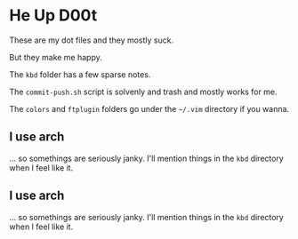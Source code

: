 # He Up D00t

These are my dot files and they mostly suck.

But they make me happy.

The `kbd` folder has a few sparse notes.

The `commit-push.sh` script is solvenly and trash and mostly works for me.

The `colors` and `ftplugin` folders go under the `~/.vim` directory if you wanna.

## I use arch

... so somethings are seriously janky. I'll mention things in the `kbd` directory when I feel like it.

## I use arch

... so somethings are seriously janky. I'll mention things in the `kbd` directory when I feel like it.
